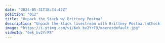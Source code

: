 ```yaml
---
date: "2024-05-31T18:34:42Z"
position: "012"
title: "Unpack the Stack w/ Brittney Postma"
description: "Unpack the Stack livestream with Brittney Postma.\nCheck out how Tim and Brittany are unpacking Svelte and SvelteKit live.\n\nBrittney Postma is a self-taught developer and mom of three currently employed at Netlify as a Developer Experience Engineer. She also does podcasts and livestreams with CodingCat.dev and am the co-founder of the Svelte Sirens, a group for women, non-binary people, and allies in the Svelte community.\nhttps://twitter.com/brittneypostma\nhttps://twitter.com/netlify\n\nLivestream Host: Tim Benniks \nhttps://twitter.com/timbenniks\nhttps://www.linkedin.com/in/timbenniks/\n\nJoin us on Discord at https://uniform.to/discord\n\nFollow us on:\nFacebook: https://www.facebook.com/people/Uniform/\nTwitter: https://twitter.com/UniformDev \nLinkedIn: https://www.linkedin.com/company/uniformdev/\nInstagram: https://www.instagram.com/uniform.dev/"
image: "https://i.ytimg.com/vi/6ek_bv2YrF8/maxresdefault.jpg"
videoId: "6ek_bv2YrF8"
---
```


